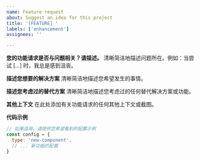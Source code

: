 ```yaml
---
name: Feature request
about: Suggest an idea for this project
title: '[FEATURE] '
labels: ['enhancement']
assignees: ''

---
```


**您的功能请求是否与问题相关？请描述。**
清晰简洁地描述问题所在。例如：当尝试 [...] 时，我总是感到沮丧。

**描述您想要的解决方案**
清晰简洁地描述您希望发生的事情。

**描述您考虑过的替代方案**
清晰简洁地描述您考虑过的任何替代解决方案或功能。

**其他上下文**
在此处添加有关功能请求的任何其他上下文或截图。

**代码示例**
```javascript
// 如果适用，请提供您希望看到的配置示例
const config = {
  type: 'new-component',
  // ... 新功能的配置
}
```
